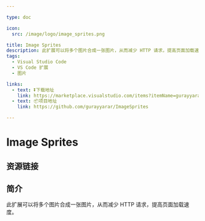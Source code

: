 ```yaml
---

type: doc

icon:
  src: /image/logo/image_sprites.png

title: Image Sprites
description: 此扩展可以将多个图片合成一张图片，从而减少 HTTP 请求，提高页面加载速度。
tags:
  - Visual Studio Code
  - VS Code 扩展
  - 图片

links:
  - text: ⏬下载地址
    link: https://marketplace.visualstudio.com/items?itemName=gurayyarar.imagesprites
  - text: 📦项目地址
    link: https://github.com/gurayyarar/ImageSprites

---
```


<ShowLogo />

# Image Sprites

<ShowTags />

<ShowBreadcrumb />

## 资源链接

<ShowLinks />

## 简介

此扩展可以将多个图片合成一张图片，从而减少 HTTP 请求，提高页面加载速度。
